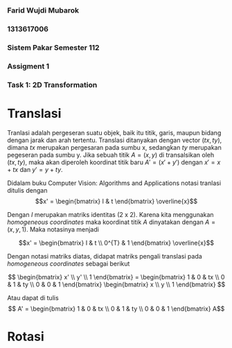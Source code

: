 ### Farid Wujdi Mubarok
### 1313617006
### Sistem Pakar Semester 112
### Assigment 1
### Task 1: 2D Transformation

# Translasi

Tranlasi adalah pergeseran suatu objek, baik itu titik, garis, maupun bidang dengan jarak dan arah tertentu. Translasi ditanyakan dengan vector $(tx, ty)$, dimana $tx$ merupakan pergesaran pada sumbu x, sedangkan $ty$ merupakan pegeseran pada sumbu y.
Jika sebuah titik $A = (x, y)$ di transalsikan oleh $(tx, ty)$, maka akan diperoleh koordinat titik baru $A' = (x' + y')$ dengan $x' = x + tx$ dan $y' = y + ty$.

Didalam buku Computer Vision: Algorithms and Applications notasi tranlasi ditulis dengan 
$$x' = 
\begin{bmatrix} 
I & t 
\end{bmatrix} 
\overline{x}$$ 

Dengan $I$ merupakan matriks identitas (2 x 2). Karena kita menggunakan *homogeneous coordinates* maka koordinat titik $A$ dinyatakan dengan $A = (x, y, 1)$. Maka notasinya menjadi 

$$x' = 
\begin{bmatrix} 
I & t \\
0^{T} & 1
\end{bmatrix} \overline{x}$$

Dengan notasi matriks diatas, didapat matriks pengali translasi pada *homogeneous coordinates* sebagai berikut

$$
\begin{bmatrix} 
x' \\
y' \\
1
\end{bmatrix} = 
\begin{bmatrix} 
1 & 0 & tx \\
0 & 1 & ty \\
0 & 0 & 1
\end{bmatrix}
\begin{bmatrix} 
x \\
y \\
1
\end{bmatrix}
$$

Atau dapat di tulis $$
A' = 
\begin{bmatrix} 
1 & 0 & tx \\
0 & 1 & ty \\
0 & 0 & 1
\end{bmatrix} A$$

# Rotasi


```python

```
